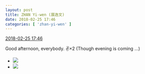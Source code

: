 ```yaml
---
layout: post
title: ZHAN Yi-wen (展逸文)
date: 2018-02-25 17:46
categories: [ 'zhan-yi-wen' ]
---
```


<div class="weibo-info">
  <a href="https://weibo.com/6108090526/G4LKFuZwY">2018-02-25 17:46</a>
</div>

Good afternoon, everybody. :v:×2 (Though evening is coming …)

<!-- more -->

<ul class="weibo-pic-list-1">
  <li class="weibo-pic">
    <a href="http://wx2.sinaimg.cn/mw690/006FmVn8gy1fosu4nza74j30qo0qo41x.jpg"><img src="http://wx2.sinaimg.cn/thumb150/006FmVn8gy1fosu4nza74j30qo0qo41x.jpg"/></a>
  </li>
  <li class="weibo-pic">
    <a href="http://wx2.sinaimg.cn/mw690/006FmVn8gy1fosu4onyefj30qo0qoq6k.jpg"><img src="http://wx2.sinaimg.cn/thumb150/006FmVn8gy1fosu4onyefj30qo0qoq6k.jpg"/></a>
  </li>
</ul>
